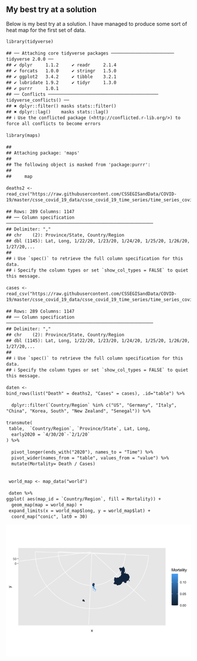 ## My best try at a solution

Below is my best try at a solution. I have managed to produce some sort
of heat map for the first set of data.

    library(tidyverse)

    ## ── Attaching core tidyverse packages ──────────────────────── tidyverse 2.0.0 ──
    ## ✔ dplyr     1.1.2     ✔ readr     2.1.4
    ## ✔ forcats   1.0.0     ✔ stringr   1.5.0
    ## ✔ ggplot2   3.4.2     ✔ tibble    3.2.1
    ## ✔ lubridate 1.9.2     ✔ tidyr     1.3.0
    ## ✔ purrr     1.0.1     
    ## ── Conflicts ────────────────────────────────────────── tidyverse_conflicts() ──
    ## ✖ dplyr::filter() masks stats::filter()
    ## ✖ dplyr::lag()    masks stats::lag()
    ## ℹ Use the conflicted package (<http://conflicted.r-lib.org/>) to force all conflicts to become errors

    library(maps)

    ## 
    ## Attaching package: 'maps'
    ## 
    ## The following object is masked from 'package:purrr':
    ## 
    ##     map

    deaths2 <- read_csv("https://raw.githubusercontent.com/CSSEGISandData/COVID-19/master/csse_covid_19_data/csse_covid_19_time_series/time_series_covid19_deaths_global.csv")

    ## Rows: 289 Columns: 1147
    ## ── Column specification ────────────────────────────────────────────────────────
    ## Delimiter: ","
    ## chr    (2): Province/State, Country/Region
    ## dbl (1145): Lat, Long, 1/22/20, 1/23/20, 1/24/20, 1/25/20, 1/26/20, 1/27/20,...
    ## 
    ## ℹ Use `spec()` to retrieve the full column specification for this data.
    ## ℹ Specify the column types or set `show_col_types = FALSE` to quiet this message.

    cases <- read_csv("https://raw.githubusercontent.com/CSSEGISandData/COVID-19/master/csse_covid_19_data/csse_covid_19_time_series/time_series_covid19_confirmed_global.csv")

    ## Rows: 289 Columns: 1147
    ## ── Column specification ────────────────────────────────────────────────────────
    ## Delimiter: ","
    ## chr    (2): Province/State, Country/Region
    ## dbl (1145): Lat, Long, 1/22/20, 1/23/20, 1/24/20, 1/25/20, 1/26/20, 1/27/20,...
    ## 
    ## ℹ Use `spec()` to retrieve the full column specification for this data.
    ## ℹ Specify the column types or set `show_col_types = FALSE` to quiet this message.

    daten <-
    bind_rows(list("Death" = deaths2, "Cases" = cases), .id="table") %>% 

      dplyr::filter(`Country/Region` %in% c("US", "Germany", "Italy", "China", "Korea, South", "New Zealand", "Senegal")) %>% 

    transmute(
     table,  `Country/Region`, `Province/State`, Lat, Long, 
      early2020 = `4/30/20`-`2/1/20`
    ) %>% 

      pivot_longer(ends_with("2020"), names_to = "Time") %>% 
      pivot_wider(names_from = "table", values_from = "value") %>% 
      mutate(Mortality= Death / Cases)


     world_map <- map_data("world")

     daten %>%  
    ggplot( aes(map_id = `Country/Region`, fill = Mortality)) +
      geom_map(map = world_map) +
     expand_limits(x = world_map$long, y = world_map$lat) +
      coord_map("conic", lat0 = 30)

![](jasmin-schels_files/figure-markdown_strict/unnamed-chunk-1-1.png)
